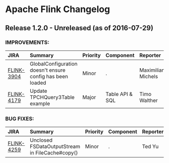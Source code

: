 
<!---
# Licensed to the Apache Software Foundation (ASF) under one
# or more contributor license agreements.  See the NOTICE file
# distributed with this work for additional information
# regarding copyright ownership.  The ASF licenses this file
# to you under the Apache License, Version 2.0 (the
# "License"); you may not use this file except in compliance
# with the License.  You may obtain a copy of the License at
#
#     http://www.apache.org/licenses/LICENSE-2.0
#
# Unless required by applicable law or agreed to in writing, software
# distributed under the License is distributed on an "AS IS" BASIS,
# WITHOUT WARRANTIES OR CONDITIONS OF ANY KIND, either express or implied.
# See the License for the specific language governing permissions and
# limitations under the License.
-->
# Apache Flink Changelog

## Release 1.2.0 - Unreleased (as of 2016-07-29)



### IMPROVEMENTS:

| JIRA | Summary | Priority | Component | Reporter | Contributor |
|:---- |:---- | :--- |:---- |:---- |:---- |
| [FLINK-3904](https://issues.apache.org/jira/browse/FLINK-3904) | GlobalConfiguration doesn't ensure config has been loaded |  Minor | . | Maximilian Michels | Maximilian Michels |
| [FLINK-4179](https://issues.apache.org/jira/browse/FLINK-4179) | Update TPCHQuery3Table example |  Major | Table API & SQL | Timo Walther |  |


### BUG FIXES:

| JIRA | Summary | Priority | Component | Reporter | Contributor |
|:---- |:---- | :--- |:---- |:---- |:---- |
| [FLINK-4259](https://issues.apache.org/jira/browse/FLINK-4259) | Unclosed FSDataOutputStream in FileCache#copy() |  Minor | . | Ted Yu | Neelesh Srinivas Salian |


